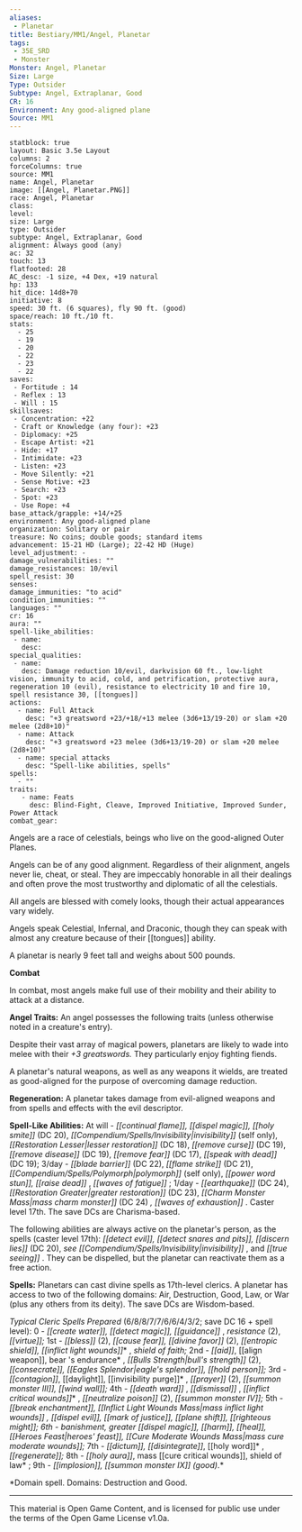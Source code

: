 ```yaml
---
aliases:
 - Planetar
title: Bestiary/MM1/Angel, Planetar
tags: 
 - 35E_SRD
 - Monster
Monster: Angel, Planetar
Size: Large
Type: Outsider
Subtype: Angel, Extraplanar, Good
CR: 16
Environnent: Any good-aligned plane
Source: MM1
---
```


```statblock
statblock: true
layout: Basic 3.5e Layout
columns: 2
forceColumns: true
source: MM1 
name: Angel, Planetar
image: [[Angel, Planetar.PNG]]
race: Angel, Planetar
class: 
level: 
size: Large
type: Outsider
subtype: Angel, Extraplanar, Good
alignment: Always good (any)
ac: 32
touch: 13
flatfooted: 28
AC_desc: -1 size, +4 Dex, +19 natural
hp: 133
hit_dice: 14d8+70
initiative: 8
speed: 30 ft. (6 squares), fly 90 ft. (good)
space/reach: 10 ft./10 ft.
stats:
  - 25
  - 19
  - 20
  - 22
  - 23
  - 22
saves:
 - Fortitude : 14
 - Reflex : 13
 - Will : 15
skillsaves:
 - Concentration: +22
 - Craft or Knowledge (any four): +23
 - Diplomacy: +25
 - Escape Artist: +21
 - Hide: +17
 - Intimidate: +23
 - Listen: +23
 - Move Silently: +21
 - Sense Motive: +23
 - Search: +23
 - Spot: +23
 - Use Rope: +4
base_attack/grapple: +14/+25
environment: Any good-aligned plane
organization: Solitary or pair
treasure: No coins; double goods; standard items
advancement: 15-21 HD (Large); 22-42 HD (Huge)
level_adjustment: -
damage_vulnerabilities: ""
damage_resistances: 10/evil
spell_resist: 30
senses: 
damage_immunities: "to acid"
condition_immunities: ""
languages: ""
cr: 16
aura: ""
spell-like_abilities:
 - name: 
   desc: 
special_qualities:
 - name:
   desc: Damage reduction 10/evil, darkvision 60 ft., low-light vision, immunity to acid, cold, and petrification, protective aura, regeneration 10 (evil), resistance to electricity 10 and fire 10, spell resistance 30, [[tongues]]
actions:
  - name: Full Attack
    desc: "+3 greatsword +23/+18/+13 melee (3d6+13/19-20) or slam +20 melee (2d8+10)"
  - name: Attack
    desc: "+3 greatsword +23 melee (3d6+13/19-20) or slam +20 melee (2d8+10)"
  - name: special attacks
    desc: "Spell-like abilities, spells"
spells:
  - ""
traits:
   - name: Feats
     desc: Blind-Fight, Cleave, Improved Initiative, Improved Sunder, Power Attack
combat_gear:  
```


Angels are a race of celestials, beings who live on the good-aligned Outer Planes.

Angels can be of any good alignment. Regardless of their alignment, angels never lie, cheat, or steal. They are impeccably honorable in all their dealings and often prove the most trustworthy and diplomatic of all the celestials.

All angels are blessed with comely looks, though their actual appearances vary widely.

Angels speak Celestial, Infernal, and Draconic, though they can speak with almost any creature because of their [[tongues]] ability.

A planetar is nearly 9 feet tall and weighs about 500 pounds.


**Combat**


In combat, most angels make full use of their mobility and their ability to attack at a distance.


**Angel Traits:** An angel possesses the following traits (unless otherwise noted in a creature's entry).

Despite their vast array of magical powers, planetars are likely to wade into melee with their *+3 greatswords.* They particularly enjoy fighting fiends.

A planetar's natural weapons, as well as any weapons it wields, are treated as good-aligned for the purpose of overcoming damage reduction.


**Regeneration:** A planetar takes damage from evil-aligned weapons and from spells and effects with the evil descriptor.


**Spell-Like Abilities:** At will - *[[continual flame]], [[dispel magic]], [[holy smite]]* (DC 20), *[[Compendium/Spells/Invisibility|invisibility]]* (self only), *[[Restoration Lesser|lesser restoration]]* (DC 18), *[[remove curse]]* (DC 19), *[[remove disease]]* (DC 19), *[[remove fear]]* (DC 17), *[[speak with dead]]* (DC 19); 3/day - *[[blade barrier]]* (DC 22), *[[flame strike]]* (DC 21), *[[Compendium/Spells/Polymorph|polymorph]]* (self only), *[[power word stun]], [[raise dead]]* , *[[waves of fatigue]]* ; 1/day - *[[earthquake]]* (DC 24), *[[Restoration Greater|greater restoration]]* (DC 23), *[[Charm Monster Mass|mass charm monster]]* (DC 24) *, [[waves of exhaustion]]* . Caster level 17th. The save DCs are Charisma-based.

The following abilities are always active on the planetar's person, as the spells (caster level 17th): *[[detect evil]], [[detect snares and pits]], [[discern lies]]* (DC 20), *see [[Compendium/Spells/Invisibility|invisibility]]* , and *[[true seeing]]* . They can be dispelled, but the planetar can reactivate them as a free action.


**Spells:** Planetars can cast divine spells as 17th-level clerics. A planetar has access to two of the following domains: Air, Destruction, Good, Law, or War (plus any others from its deity). The save DCs are Wisdom-based.


*Typical Cleric Spells Prepared* (6/8/8/7/7/6/6/4/3/2; save DC 16 + spell level): 0 - *[[create water]], [[detect magic]], [[guidance]]* , *resistance* (2), *[[virtue]];* 1st - *[[bless]]* (2), *[[cause fear]], [[divine favor]]* (2), *[[entropic shield]], [[inflict light wounds]]** , *shield of faith;* 2nd - *[[aid]]*, [[align weapon]], bear 's endurance* , *[[Bulls Strength|bull's strength]]* (2), *[[consecrate]], [[Eagles Splendor|eagle's splendor]], [[hold person]];* 3rd - *[[contagion]]*, [[daylight]], [[invisibility purge]]* , *[[prayer]]* (2), *[[summon monster III]], [[wind wall]];* 4th - *[[death ward]]* , *[[dismissal]]* , *[[inflict critical wounds]]** , *[[neutralize poison]]* (2), *[[summon monster IV]];* 5th - *[[break enchantment]], [[Inflict Light Wounds Mass|mass inflict light wounds]]* *, *[[dispel evil]], [[mark of justice]], [[plane shift]], [[righteous might]];* 6th - *banishment, greater [[dispel magic]], [[harm]]*, [[heal]], [[Heroes Feast|heroes' feast]], [[Cure Moderate Wounds Mass|mass cure moderate wounds]];* 7th - *[[dictum]], [[disintegrate]]*, [[holy word]]* , *[[regenerate]];* 8th - *[[holy aura]]*, mass [[cure critical wounds]], shield of law* ; 9th - *[[implosion]], [[summon monster IX]] (good)*.*

*Domain spell. Domains: Destruction and Good.

---

This material is Open Game Content, and is licensed for public use under the terms of the Open Game License v1.0a.
